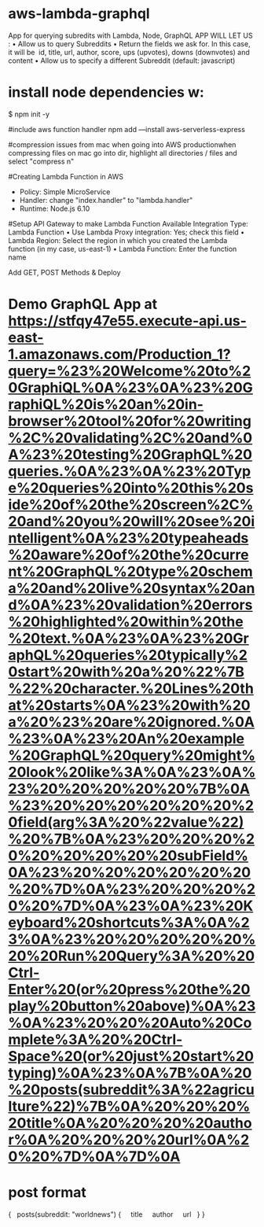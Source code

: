 # aws-lambda-graphql
App for querying subredits with Lambda, Node, GraphQL
APP WILL LET US : 
	•	Allow us to query Subreddits
	•	Return the fields we ask for. In this case, it will be  id, title, url, author, score, ups (upvotes), downs (downvotes) and content
	•	Allow us to specify a different Subreddit (default: javascript)
  
 # install node dependencies w: 
 $ npm init -y
 
 #include aws function handler
 npm add —install aws-serverless-express
 
 #compression issues from mac when going into AWS productionwhen compressing files on mac go into dir, highlight all directories / files and select "compress n" 
 
 #Creating Lambda Function in AWS 
 - Policy: Simple MicroService
 - Handler: change "index.handler" to "lambda.handler" 
 - Runtime: Node.js 6.10
 
 #Setup API Gateway to make Lambda Function Available 
 	Integration Type: Lambda Function
	•	Use Lambda Proxy integration: Yes; check this field
	•	Lambda Region: Select the region in which you created the Lambda function (in my case, us-east-1)
	•	Lambda Function: Enter the function name
  
  Add GET, POST Methods & Deploy 
 
 # Demo GraphQL App at https://stfqy47e55.execute-api.us-east-1.amazonaws.com/Production_1?query=%23%20Welcome%20to%20GraphiQL%0A%23%0A%23%20GraphiQL%20is%20an%20in-browser%20tool%20for%20writing%2C%20validating%2C%20and%0A%23%20testing%20GraphQL%20queries.%0A%23%0A%23%20Type%20queries%20into%20this%20side%20of%20the%20screen%2C%20and%20you%20will%20see%20intelligent%0A%23%20typeaheads%20aware%20of%20the%20current%20GraphQL%20type%20schema%20and%20live%20syntax%20and%0A%23%20validation%20errors%20highlighted%20within%20the%20text.%0A%23%0A%23%20GraphQL%20queries%20typically%20start%20with%20a%20%22%7B%22%20character.%20Lines%20that%20starts%0A%23%20with%20a%20%23%20are%20ignored.%0A%23%0A%23%20An%20example%20GraphQL%20query%20might%20look%20like%3A%0A%23%0A%23%20%20%20%20%20%7B%0A%23%20%20%20%20%20%20%20field(arg%3A%20%22value%22)%20%7B%0A%23%20%20%20%20%20%20%20%20%20subField%0A%23%20%20%20%20%20%20%20%7D%0A%23%20%20%20%20%20%7D%0A%23%0A%23%20Keyboard%20shortcuts%3A%0A%23%0A%23%20%20%20%20%20%20%20Run%20Query%3A%20%20Ctrl-Enter%20(or%20press%20the%20play%20button%20above)%0A%23%0A%23%20%20%20Auto%20Complete%3A%20%20Ctrl-Space%20(or%20just%20start%20typing)%0A%23%0A%7B%0A%20%20posts(subreddit%3A%22agriculture%22)%7B%0A%20%20%20%20title%0A%20%20%20%20author%0A%20%20%20%20url%0A%20%20%7D%0A%7D%0A  
 
 # post format 
 
 {
  posts(subreddit: "worldnews") {
    title
    author
    url
  }
}

